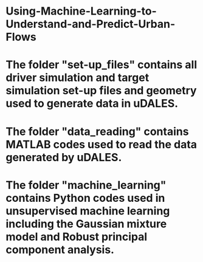 # Using-Machine-Learning-to-Understand-and-Predict-Urban-Flows
#
# The folder "set-up_files" contains all driver simulation and target simulation set-up files and geometry used to generate data in uDALES.
#
# The folder "data_reading" contains MATLAB codes used to read the data generated by uDALES.
#
# The folder "machine_learning" contains Python codes used in unsupervised machine learning including the Gaussian mixture model and Robust principal component analysis.
